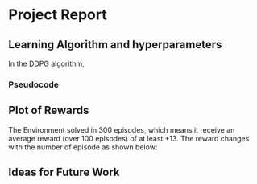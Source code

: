 # Project Report

## Learning Algorithm and hyperparameters
In the DDPG algorithm, 


### Pseudocode

## Plot of Rewards
The Environment solved in 300 episodes, which means it receive an average reward (over 100 episodes) of at least +13.
The reward changes with the number of episode as shown below:

## Ideas for Future Work
